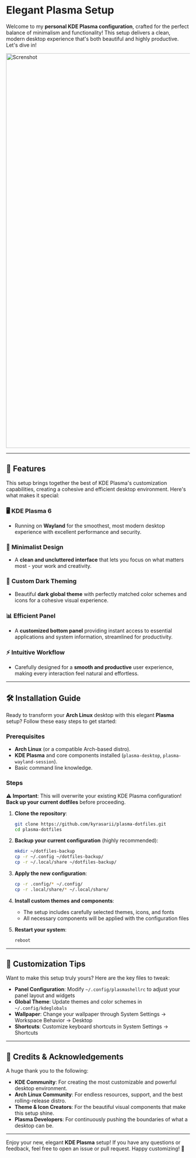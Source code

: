 #  **Elegant Plasma Setup** 
Welcome to my **personal KDE Plasma configuration**, crafted for the perfect balance of minimalism and functionality! This setup delivers a clean, modern desktop experience that's both beautiful and highly productive. Let's dive in!

<img width="1920" height="1080" alt="Screnshot" src="https://github.com/user-attachments/assets/ec58919a-3bf8-4015-9a4a-f7b6f7fd8bbc" />

---

## 🚀 **Features**

This setup brings together the best of KDE Plasma's customization capabilities, creating a cohesive and efficient desktop environment. Here's what makes it special:

### 🖥️ **KDE Plasma 6**  
- Running on **Wayland** for the smoothest, most modern desktop experience with excellent performance and security.

### 🎨 **Minimalist Design**  
- A **clean and uncluttered interface** that lets you focus on what matters most - your work and creativity.

### 🌙 **Custom Dark Theming**  
- Beautiful **dark global theme** with perfectly matched color schemes and icons for a cohesive visual experience.

### 📊 **Efficient Panel**  
- A **customized bottom panel** providing instant access to essential applications and system information, streamlined for productivity.

### ⚡ **Intuitive Workflow**  
- Carefully designed for a **smooth and productive** user experience, making every interaction feel natural and effortless.

---

## 🛠️ **Installation Guide**

Ready to transform your **Arch Linux** desktop with this elegant **Plasma** setup? Follow these easy steps to get started:

### Prerequisites
- **Arch Linux** (or a compatible Arch-based distro).
- **KDE Plasma** and core components installed (`plasma-desktop`, `plasma-wayland-session`).
- Basic command line knowledge.

### Steps

⚠️ **Important**: This will overwrite your existing KDE Plasma configuration! **Back up your current dotfiles** before proceeding.

1. **Clone the repository**:
    ```bash
    git clone https://github.com/kyrasarii/plasma-dotfiles.git
    cd plasma-dotfiles
    ```

2. **Backup your current configuration** (highly recommended):
    ```bash
    mkdir ~/dotfiles-backup
    cp -r ~/.config ~/dotfiles-backup/
    cp -r ~/.local/share ~/dotfiles-backup/
    ```

3. **Apply the new configuration**:
    ```bash
    cp -r .config/* ~/.config/
    cp -r .local/share/* ~/.local/share/
    ```

4. **Install custom themes and components**:
   - The setup includes carefully selected themes, icons, and fonts
   - All necessary components will be applied with the configuration files

5. **Restart your system**:
    ```bash
    reboot
    ```

---

## 🔧 **Customization Tips**

Want to make this setup truly yours? Here are the key files to tweak:

- **Panel Configuration**: Modify `~/.config/plasmashellrc` to adjust your panel layout and widgets
- **Global Theme**: Update themes and color schemes in `~/.config/kdeglobals`
- **Wallpaper**: Change your wallpaper through System Settings → Workspace Behavior → Desktop
- **Shortcuts**: Customize keyboard shortcuts in System Settings → Shortcuts

---

## 🙏 **Credits & Acknowledgements**

A huge thank you to the following:

- **KDE Community**: For creating the most customizable and powerful desktop environment.
- **Arch Linux Community**: For endless resources, support, and the best rolling-release distro.
- **Theme & Icon Creators**: For the beautiful visual components that make this setup shine.
- **Plasma Developers**: For continuously pushing the boundaries of what a desktop can be.

---

Enjoy your new, elegant **KDE Plasma** setup! If you have any questions or feedback, feel free to open an issue or pull request. Happy customizing! 💖
